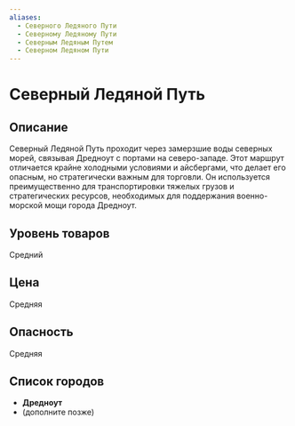 ```yaml
---
aliases:
  - Северного Ледяного Пути
  - Северному Ледяному Пути
  - Северным Ледяным Путем
  - Северном Ледяном Пути
---
```


# Северный Ледяной Путь

## Описание
Северный Ледяной Путь проходит через замерзшие воды северных морей, связывая Дредноут с портами на северо-западе. Этот маршрут отличается крайне холодными условиями и айсбергами, что делает его опасным, но стратегически важным для торговли. Он используется преимущественно для транспортировки тяжелых грузов и стратегических ресурсов, необходимых для поддержания военно-морской мощи города Дредноут.

## Уровень товаров
Средний

## Цена
Средняя

## Опасность
Средняя

## Список городов
- **Дредноут**
- (дополните позже)
